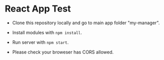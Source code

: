 # React App Test

* Clone this repository locally and go to main app folder "my-manager".

* Install modules with `npm install`.
* Run server with `npm start`.

* Please check your broweser has CORS allowed.